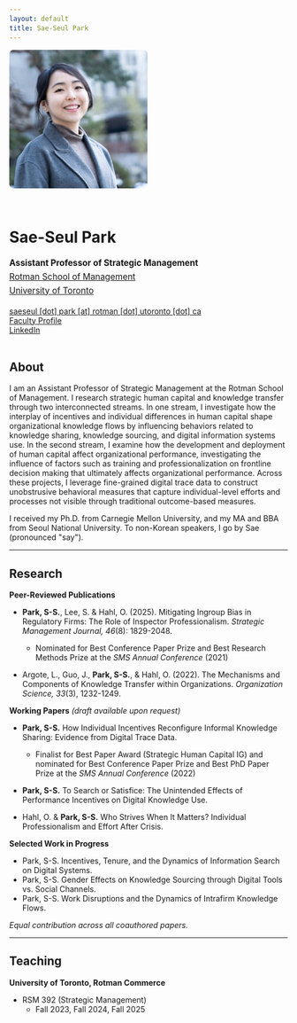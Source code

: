 ```yaml
---
layout: default
title: Sae-Seul Park
---
```


<div style="display: flex; gap: 2rem; align-items: flex-start; margin-bottom: 2rem; flex-wrap: wrap;">
  <img src="saeseulpark.jpg" alt="Sae-Seul Park" style="width: 250px; border-radius: 8px;">
  <div style="flex: 1; min-width: 300px;">
    <h1>Sae-Seul Park</h1>
    <p style="font-size: 1.1em; line-height: 1.6;">
      <strong>Assistant Professor of Strategic Management</strong><br>
      <a href="https://www.rotman.utoronto.ca/">Rotman School of Management</a><br>
      <a href="https://www.utoronto.ca/">University of Toronto</a>
    </p>
    <p>
      <a href="mailto:saeseul.park@rotman.utoronto.ca">saeseul [dot] park [at] rotman [dot] utoronto [dot] ca</a><br>
      <!-- <a href="https://apps.rotman.utoronto.ca/rDrive/?CVmottkevi">CV (PDF)</a><br> -->
      <a href="https://discover.research.utoronto.ca/52890-saeseul-park">Faculty Profile</a><br>
      <a href="https://www.linkedin.com/in/sae-park/">LinkedIn</a>
    </p>
  </div>
</div>

## About

I am an Assistant Professor of Strategic Management at the Rotman School of Management. I research strategic human capital and knowledge transfer through two interconnected streams. In one stream, I investigate how the interplay of incentives and individual differences in human capital shape organizational knowledge flows by influencing behaviors related to knowledge sharing, knowledge sourcing, and digital information systems use. In the second stream, I examine how the development and deployment of human capital affect organizational performance, investigating the influence of factors such as training and professionalization on frontline decision making that ultimately affects organizational performance. Across these projects, I leverage fine-grained digital trace data to construct unobstrusive behavioral measures that capture individual-level efforts and processes not visible through traditional outcome-based measures.

I received my Ph.D. from Carnegie Mellon University, and my MA and BBA from Seoul National University. To non-Korean speakers, I go by Sae (pronounced "say").

---

## Research

**Peer-Reviewed Publications**
- **Park, S-S.**, Lee, S. & Hahl, O. (2025). Mitigating Ingroup Bias in Regulatory Firms: The Role of Inspector Professionalism. _Strategic Management Journal, 46_(8): 1829-2048.
  - Nominated for Best Conference Paper Prize and Best Research Methods Prize at the _SMS Annual Conference_ (2021)

- Argote, L., Guo, J., **Park, S-S.**, & Hahl, O. (2022). The Mechanisms and Components of Knowledge Transfer within Organizations. _Organization Science, 33_(3), 1232-1249. 
  
**Working Papers** _(draft available upon request)_
- **Park, S-S.** How Individual Incentives Reconfigure Informal Knowledge Sharing: Evidence from Digital Trace Data.
  - Finalist for Best Paper Award (Strategic Human Capital IG) and nominated for Best Conference Paper Prize and Best PhD Paper Prize at the _SMS Annual Conference_ (2022)

- **Park, S-S.** To Search or Satisfice: The Unintended Effects of Performance Incentives on Digital Knowledge Use.

- Hahl, O. & **Park, S-S.** Who Strives When It Matters? Individual Professionalism and Effort After Crisis.

**Selected Work in Progress**
- Park, S-S. Incentives, Tenure, and the Dynamics of Information Search on Digital Systems.
- Park, S-S. Gender Effects on Knowledge Sourcing through Digital Tools vs. Social Channels.
- Park, S-S. Work Disruptions and the Dynamics of Intrafirm Knowledge Flows.

_Equal contribution across all coauthored papers._

---

## Teaching

**University of Toronto, Rotman Commerce**
- RSM 392 (Strategic Management)
  - Fall 2023, Fall 2024, Fall 2025
